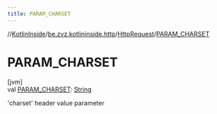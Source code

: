 ```yaml
---
title: PARAM_CHARSET
---
```

//[KotlinInside](../../../index.html)/[be.zvz.kotlininside.http](../index.html)/[HttpRequest](index.html)/[PARAM_CHARSET](-p-a-r-a-m_-c-h-a-r-s-e-t.html)



# PARAM_CHARSET



[jvm]\
val [PARAM_CHARSET](-p-a-r-a-m_-c-h-a-r-s-e-t.html): [String](https://docs.oracle.com/javase/7/docs/api/java/lang/String.html)



'charset' header value parameter




